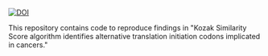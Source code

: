 [![DOI](https://zenodo.org/badge/524236592.svg)](https://zenodo.org/badge/latestdoi/524236592)

This repository contains code to reproduce findings in "Kozak Similarity Score algorithm identifies alternative translation initiation codons implicated in cancers."
